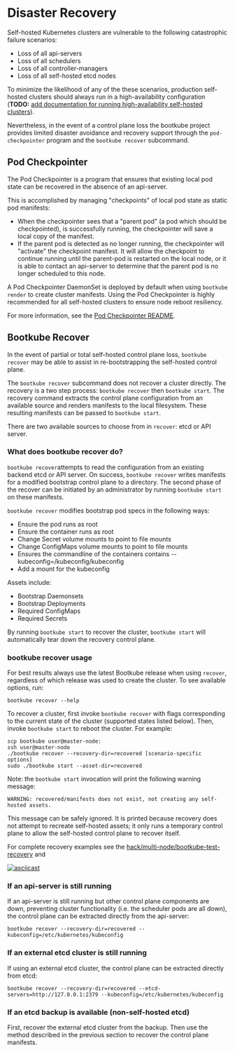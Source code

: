 # Disaster Recovery

Self-hosted Kubernetes clusters are vulnerable to the following catastrophic
failure scenarios:

- Loss of all api-servers
- Loss of all schedulers
- Loss of all controller-managers
- Loss of all self-hosted etcd nodes

To minimize the likelihood of any of the these scenarios, production
self-hosted clusters should always run in a high-availability configuration
(**TODO:** [add documentation for running high-availability self-hosted
clusters](https://github.com/kubernetes-incubator/bootkube/issues/311)).

Nevertheless, in the event of a control plane loss the bootkube project
provides limited disaster avoidance and recovery support through the
`pod-checkpointer` program and the `bootkube recover` subcommand.

## Pod Checkpointer

The Pod Checkpointer is a program that ensures that existing local pod state
can be recovered in the absence of an api-server.

This is accomplished by managing "checkpoints" of local pod state as static pod
manifests:

- When the checkpointer sees that a "parent pod" (a pod which should be
  checkpointed), is successfully running, the checkpointer will save a local
  copy of the manifest.
- If the parent pod is detected as no longer running, the checkpointer will
  "activate" the checkpoint manifest. It will allow the checkpoint to continue
  running until the parent-pod is restarted on the local node, or it is able to
  contact an api-server to determine that the parent pod is no longer scheduled
  to this node.

A Pod Checkpointer DaemonSet is deployed by default when using `bootkube
render` to create cluster manifests. Using the Pod Checkpointer is highly
recommended for all self-hosted clusters to ensure node reboot resiliency.

For more information, see the [Pod Checkpointer
README](https://github.com/kubernetes-incubator/bootkube/blob/master/cmd/checkpoint/README.md).

## Bootkube Recover

In the event of partial or total self-hosted control plane loss, `bootkube
recover` may be able to assist in re-bootstrapping the self-hosted control
plane.

The `bootkube recover` subcommand does not recover a cluster directly. The
recovery is a two step process: `bootkube recover` then `bootkube start`. The
recovery command extracts the control plane configuration from an available
source and renders manifests to the local filesystem. These resulting manifests
can be passed to `bootkube start`.

There are two available sources to choose from in `recover`: etcd or API server.

### What does bootkube recover do?

`bootkube recover`attempts to read the configuration from an existing backend etcd or
API server. On success, `bootkube recover` writes manifests for a modified
bootstrap control plane to a directory. The second phase of the recover can be
initiated by an administrator by running `bootkube start` on these manifests.

`bootkube recover` modifies bootstrap pod specs in the following ways:

* Ensure the pod runs as root
* Ensure the container runs as root
* Change Secret volume mounts to point to file mounts
* Change ConfigMaps volume mounts to point to file mounts
* Ensures the commandline of the containers contains --kubeconfig=/kubeconfig/kubeconfig
* Add a mount for the kubeconfig

Assets include:

* Bootstrap Daemonsets
* Bootstrap Deployments
* Required ConfigMaps
* Required Secrets

By running `bootkube start` to recover the cluster, `bootkube start` will
automatically tear down the recovery control plane.

### bootkube recover usage

For best results always use the latest Bootkube release when using `recover`,
regardless of which release was used to create the cluster. To see available
options, run:

```
bootkube recover --help
```

To recover a cluster, first invoke `bootkube recover` with flags corresponding
to the current state of the cluster (supported states listed below). Then,
invoke `bootkube start` to reboot the cluster. For example:

```
scp bootkube user@master-node:
ssh user@master-node
./bootkube recover --recovery-dir=recovered [scenario-specific options]
sudo ./bootkube start --asset-dir=recovered
```

Note: the `bootkube start` invocation will print the following warning message:

```
WARNING: recovered/manifests does not exist, not creating any self-hosted assets.
```

This message can be safely ignored. It is printed because recovery does not
attempt to recreate self-hosted assets; it only runs a temporary control plane
to allow the self-hosted control plane to recover itself.

For complete recovery examples see the
[hack/multi-node/bootkube-test-recovery](https://github.com/kubernetes-incubator/bootkube/blob/master/hack/multi-node/bootkube-test-recovery)
and

[![asciicast](https://asciinema.org/a/dsp43ziuuzwcztni94y8l25s5.png)](https://asciinema.org/a/dsp43ziuuzwcztni94y8l25s5)

### If an api-server is still running

If an api-server is still running but other control plane components are down,
preventing cluster functionality (i.e. the scheduler pods are all down), the
control plane can be extracted directly from the api-server:

```
bootkube recover --recovery-dir=recovered --kubeconfig=/etc/kubernetes/kubeconfig
```
### If an external etcd cluster is still running

If using an external etcd cluster, the control plane can be
extracted directly from etcd:

```
bootkube recover --recovery-dir=recovered --etcd-servers=http://127.0.0.1:2379 --kubeconfig=/etc/kubernetes/kubeconfig
```

### If an etcd backup is available (non-self-hosted etcd)

First, recover the external etcd cluster from the backup. Then use the method
described in the previous section to recover the control plane manifests.
